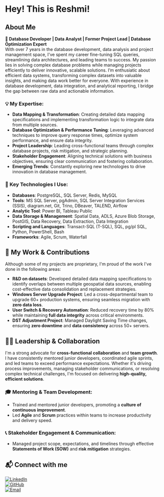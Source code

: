 # Hey! This is Reshmi!

## About Me

**🚀 Database Developer | Data Analyst | Former Project Lead | Database Optimization Expert**  
With over 7 years in the database development, data analysis and project management space, I've spent my career fine-tuning SQL queries, streamlining data architectures, and leading teams to success. My passion lies in solving complex database problems while managing projects efficiently to deliver innovative, scalable solutions. I’m enthusiatic about efficient data systems, transforming complex datasets into valuable insights, and making data work better for everyone. With experience in database development, data integration, and analytical reporting, I bridge the gap between raw data and actionable information.

### 💡 My Expertise:
- **Data Mapping & Transformation**: Creating detailed data mapping specifications and implementing transformation logic to integrate data from multiple sources.
- **Database Optimization & Performance Tuning**: Leveraging advanced techniques to improve query response times, optimize system performance, and ensure data integrity.
- **Project Leadership**: Leading cross-functional teams through complex database projects, risk mitigation, and strategic planning.
- **Stakeholder Engagement**: Aligning technical solutions with business objectives, ensuring clear communication and fostering collaboration.
- **Emerging Trends**: Constantly exploring new technologies to drive innovation in database management.

### 🧰 Key Technologies I Use:
- **Databases**: PostgreSQL, SQL Server, Redis, MySQL
- **Tools**: MS SQL Server, pgAdmin, SQL Server Integration Services (SSIS), diagram.net, Git, Trino, DBeaver, TALEND, Airflow
- **Analytic Tool**: Power BI, Tableau Public
- **Data Storage & Management**: Spatial Data, ADLS, Azure Blob Storage, PostGIS, Data Recovery, Data Extraction, Data Integration
- **Scripting and Languages**: Transact-SQL (T-SQL), SQL, pg/pl SQL, Python, PowerShell, Bash
- **Frameworks**: Agile, Scrum, Waterfall

## 📂 My Work & Contributions

Although some of my projects are proprietary, I'm proud of the work I've done in the following areas:

- **R&D on datasets**: Developed detailed data mapping specifications to identify overlaps between multiple geospatial data sources, enabling cost-effective data consolidation and replacement strategies.
- **Windows Server Upgrade Project**: Led a cross-departmental team to upgrade 60+ production systems, ensuring seamless migration with **zero data loss**.
- **User Switch & Recovery Automation**: Reduced recovery time by 80% while maintaining **full data integrity** across critical environments.
- **DST Adjustment Project**: Managed Daylight Saving Time changes, ensuring **zero downtime** and **data consistency** across 50+ servers.

## 🧑‍💼 Leadership & Collaboration

I'm a strong advocate for **cross-functional collaboration** and **team growth**. I have consistently mentored junior developers, coordinated agile sprints, and led teams to exceed performance expectations. Whether it's driving process improvements, managing stakeholder communications, or resolving complex technical challenges, I'm focused on delivering **high-quality, efficient solutions**.

### 🎓 Mentoring & Team Development:
- Trained and mentored junior developers, promoting a **culture of continuous improvement**.
- Led **Agile** and **Scrum** practices within teams to increase productivity and delivery speed.

### 📞 Stakeholder Engagement & Communication:
- Managed project scope, expectations, and timelines through effective **Statements of Work (SOW)** and **risk mitigation** strategies.

## 📬 Connect with me

[![LinkedIn](https://img.shields.io/badge/LinkedIn-blue?logo=linkedin&style=flat-square)](https://www.linkedin.com/in/reshmi-munda-29648254/)  
[![GitHub](https://img.shields.io/badge/GitHub-black?logo=github&style=flat-square)](https://www.linkedin.com/in/reshmi-munda-29648254/)  
[![Email](https://img.shields.io/badge/Email-D14836?logo=gmail&style=flat-square)](mailto:reshmi.munda17@gmail.com)
